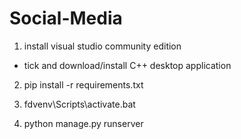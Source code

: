 # Social-Media

1. install visual studio community edition
  - tick and download/install C++ desktop application
  
2. pip install -r requirements.txt

3. fdvenv\Scripts\activate.bat

4. python manage.py runserver

